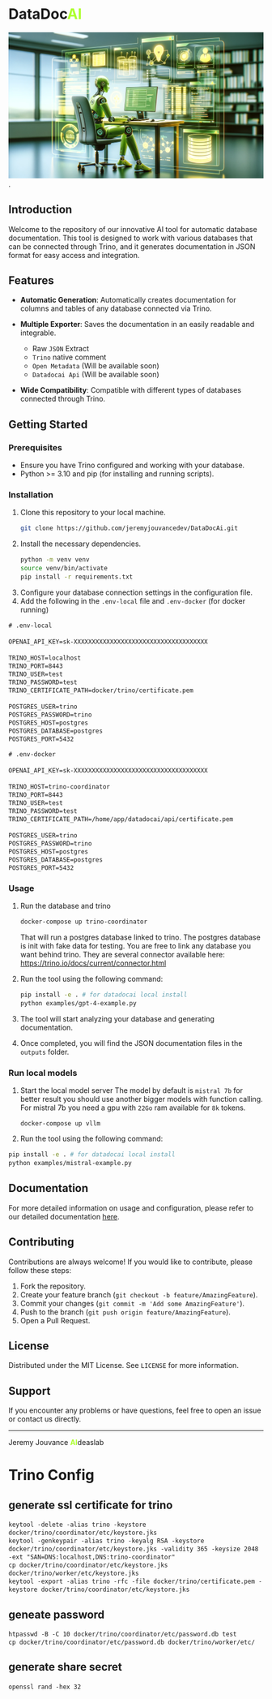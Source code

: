 
<h1>DataDoc<b style="color: greenyellow">AI</b></h1>  

![Texte alternatif](/assets/datadocai.png "datadocai").

## Introduction

Welcome to the repository of our innovative AI tool for automatic database documentation. This tool is designed to work with various databases that can be connected through Trino, and it generates documentation in JSON format for easy access and integration.


## Features

- **Automatic Generation**: Automatically creates documentation for columns and tables of any database connected via Trino.
- **Multiple Exporter**: Saves the documentation in an easily readable and integrable.
  - Raw `JSON` Extract
  - `Trino` native comment
  - `Open Metadata` (Will be available soon)
  - `Datadocai Api` (Will be available soon)

- **Wide Compatibility**: Compatible with different types of databases connected through Trino.

## Getting Started

### Prerequisites

- Ensure you have Trino configured and working with your database.
- Python >= 3.10 and pip (for installing and running scripts).

### Installation

1. Clone this repository to your local machine.
   ```bash
   git clone https://github.com/jeremyjouvancedev/DataDocAi.git
   ```
2. Install the necessary dependencies.
   ```bash 
   python -m venv venv
   source venv/bin/activate
   pip install -r requirements.txt
   ```
3. Configure your database connection settings in the configuration file.
4. Add the following in the `.env-local` file and `.env-docker` (for docker running)

```text
# .env-local

OPENAI_API_KEY=sk-XXXXXXXXXXXXXXXXXXXXXXXXXXXXXXXXXXXXX

TRINO_HOST=localhost
TRINO_PORT=8443
TRINO_USER=test
TRINO_PASSWORD=test
TRINO_CERTIFICATE_PATH=docker/trino/certificate.pem

POSTGRES_USER=trino
POSTGRES_PASSWORD=trino
POSTGRES_HOST=postgres
POSTGRES_DATABASE=postgres
POSTGRES_PORT=5432
```

```text
# .env-docker

OPENAI_API_KEY=sk-XXXXXXXXXXXXXXXXXXXXXXXXXXXXXXXXXXXXX

TRINO_HOST=trino-coordinator
TRINO_PORT=8443
TRINO_USER=test
TRINO_PASSWORD=test
TRINO_CERTIFICATE_PATH=/home/app/datadocai/api/certificate.pem

POSTGRES_USER=trino
POSTGRES_PASSWORD=trino
POSTGRES_HOST=postgres
POSTGRES_DATABASE=postgres
POSTGRES_PORT=5432
```


### Usage

1. Run the database and trino
   ```bash
   docker-compose up trino-coordinator
   ```

   That will run a postgres database linked to trino. The postgres database is init with fake data for testing. You are free to link any database you want behind trino.
   They are several connector available here: https://trino.io/docs/current/connector.html

2. Run the tool using the following command:
   ```bash
   pip install -e . # for datadocai local install
   python examples/gpt-4-example.py
   ```
3. The tool will start analyzing your database and generating documentation.
4. Once completed, you will find the JSON documentation files in the `outputs` folder.

### Run local models

1. Start the local model server
   The model by default is `mistral 7b` for better result you should use another bigger models with function calling.
   For mistral 7b you need a gpu with `22Go` ram available for `8k` tokens.
   ```
   docker-compose up vllm
   ```
2.  Run the tool using the following command:
   ```bash
   pip install -e . # for datadocai local install
   python examples/mistral-example.py
   ```

## Documentation

For more detailed information on usage and configuration, please refer to our detailed documentation [here](documentation/documentation.md).

## Contributing

Contributions are always welcome! If you would like to contribute, please follow these steps:

1. Fork the repository.
2. Create your feature branch (`git checkout -b feature/AmazingFeature`).
3. Commit your changes (`git commit -m 'Add some AmazingFeature'`).
4. Push to the branch (`git push origin feature/AmazingFeature`).
5. Open a Pull Request.

## License

Distributed under the MIT License. See `LICENSE` for more information.

## Support

If you encounter any problems or have questions, feel free to open an issue or contact us directly.

---
<p>Jeremy Jouvance <b style="color: greenyellow">AI</b>deaslab</p>


# Trino Config
## generate ssl certificate for trino

```shell
keytool -delete -alias trino -keystore docker/trino/coordinator/etc/keystore.jks
keytool -genkeypair -alias trino -keyalg RSA -keystore docker/trino/coordinator/etc/keystore.jks -validity 365 -keysize 2048 -ext "SAN=DNS:localhost,DNS:trino-coordinator"
cp docker/trino/coordinator/etc/keystore.jks docker/trino/worker/etc/keystore.jks
keytool -export -alias trino -rfc -file docker/trino/certificate.pem -keystore docker/trino/coordinator/etc/keystore.jks
```

## geneate password
```shell
htpasswd -B -C 10 docker/trino/coordinator/etc/password.db test
cp docker/trino/coordinator/etc/password.db docker/trino/worker/etc/
```

## generate share secret
```shell
openssl rand -hex 32
```